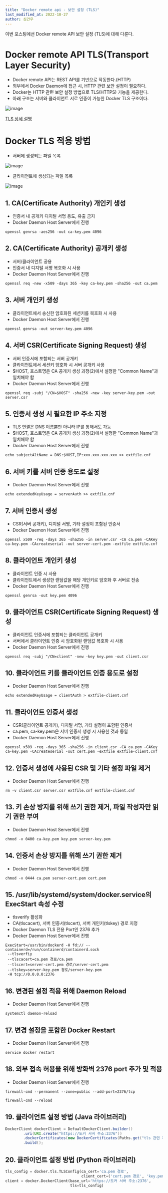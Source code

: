 ```yaml
---
title: "Docker remote api - 보안 설정 (TLS)"
last_modified_at: 2022-10-27
author: 심건우
---
```


이번 포스팅에선 Docker remote API 보안 설정 (TLS)에 대해 다룬다.

# Docker remote API TLS(Transport Layer Security)
 - Docker remote API는 REST API를 기반으로 작동한다.(HTTP)
 - 외부에서 Docker Daemon에 접근 시, HTTP 관련 보안 설정이 필요하다.
 - Docker는 HTTP 관련 보안 설정 방법으로 TLS(HTTPS) 기능을 제공한다.
 - 아래 구조는 서버와 클라이언트 서로 인증이 가능한 Docker TLS 구조이다.

![image](https://user-images.githubusercontent.com/87160438/198226274-4e51feaf-6a16-41c6-a533-43e07aacee4d.png)


[TLS 상세 설명](https://www.ibm.com/docs/ko/ibm-mq/9.1?topic=mechanisms-cryptographic-security-protocols-tls)

# Docker TLS 적용 방법
- 서버에 생성되는 파일 목록

![image](https://user-images.githubusercontent.com/87160438/198226387-788611cd-211e-4b74-bd41-2653c127c05d.png)


- 클라이언트에 생성되는 파일 목록

![image](https://user-images.githubusercontent.com/87160438/198226422-053d97dd-4c28-46e0-9ff9-2633211a470c.png)


## 1. CA(Certificate Authority) 개인키 생성
 - 인증서 내 공개키 디지털 서명 용도, 유출 금지
 - Docker Daemon Host Server에서 진행

```commandline
openssl genrsa -aes256 -out ca-key.pem 4096
```

## 2. CA(Certificate Authority) 공개키 생성
 - 서버/클라이언트 공용
 - 인증서 내 디지털 서명 복호화 시 사용
 - Docker Daemon Host Server에서 진행

```commandline
openssl req -new -x509 -days 365 -key ca-key.pem -sha256 -out ca.pem
```

## 3. 서버 개인키 생성
 - 클라이언트에서 송신한 암호화된 세션키를 복호화 시 사용
 - Docker Daemon Host Server에서 진행

```commandline
openssl genrsa -out server-key.pem 4096
```

## 4. 서버 CSR(Certificate Signing Request) 생성
 - 서버 인증서에 포함되는 서버 공개키
 - 클라이언트에서 세션키 암호화 시 서버 공개키 사용
 - $HOST, 호스트명은 CA 공개키 생성 과정(2)에서 설정한 "Common Name"과 일치해야 함
 - Docker Daemon Host Server에서 진행

```commandline
openssl req -subj "/CN=$HOST" -sha256 -new -key server-key.pem -out server.csr
```

## 5. 인증서 생성 시 필요한 IP 주소 지정
 - TLS 연결은 DNS 이름뿐만 아니라 IP를 통해서도 가능
 - $HOST, 호스트명은 CA 공개키 생성 과정(2)에서 설정한 "Common Name"과 일치해야 함
 - Docker Daemon Host Server에서 진행

```commandline
echo subjectAltName = DNS:$HOST,IP:xxx.xxx.xxx.xxx >> extfile.cnf
```

## 6. 서버 키를 서버 인증 용도로 설정
 - Docker Daemon Host Server에서 진행

```commandline
echo extendedKeyUsage = serverAuth >> extfile.cnf
```
## 7. 서버 인증서 생성
 - CSR(서버 공개키), 디지털 서명, 기타 설정이 포함된 인증서
 - Docker Daemon Host Server에서 진행

```commandline
openssl x509 -req -days 365 -sha256 -in server.csr -CA ca.pem -CAKey ca-key.pem -CAcreateserial -out server-cert.pem -extfile extfile.cnf
```

## 8. 클라이언트 개인키 생성
 - 클라이언트 인증 시 사용
 - 클라이언트에서 생성한 랜덤값을 해당 개인키로 암호화 후 서버로 전송
 - Docker Daemon Host Server에서 진행

```commandline
openssl genrsa -out key.pem 4096
```

## 9. 클라이언트 CSR(Certificate Signing Request) 생성
 - 클라이언트 인증서에 포함되는 클라이언트 공개키
 - 서버에서 클라이언트 인증 시 암호화된 랜덤값 복호화 시 사용
 - Docker Daemon Host Server에서 진행

```commandline
openssl req -subj "/CN=client" -new -key key.pem -out client.csr
```

## 10. 클라이언트 키를 클라이언트 인증 용도로 설정
 - Docker Daemon Host Server에서 진행

```commandline
echo extendedKeyUsage = clientAuth > extfile-client.cnf
```

## 11. 클라이언트 인증서 생성
 - CSR(클라이언트 공개키), 디지털 서명, 기타 설정이 포함된 인증서
 - ca.pem, ca-key.pem은 서버 인증서 생성 시 사용한 것과 동일
 - Docker Daemon Host Server에서 진행

```commandline
openssl x509 -req -days 365 -sha256 -in client.csr -CA ca.pem -CAKey ca-key.pem -CAcreateserial -out cert.pem -extfile extfile-client.cnf
```

## 12. 인증서 생성에 사용된 CSR 및 기타 설정 파일 제거
 - Docker Daemon Host Server에서 진행

```commandline
rm -v client.csr server.csr extfile.cnf extfile-client.cnf
```

## 13. 키 손상 방지를 위해 쓰기 권한 제거, 파일 작성자만 읽기 권한 부여
 - Docker Daemon Host Server에서 진행

```commandline
chmod -v 0400 ca-key.pem key.pem server-key.pem
```

## 14. 인증서 손상 방지를 위해 쓰기 권한 제거
 - Docker Daemon Host Server에서 진행

```commandline
chmod -v 0444 ca.pem server-cert.pem cert.pem
```

## 15. /usr/lib/systemd/system/docker.service의 ExecStart 속성 수정
 - tlsverify 활성화
 - CA(tlscacert), 서버 인증서(tlscert), 서버 개인키(tlskey) 경로 지정
 - Docker Daemon TLS 전용 Port인 2376 추가
 - Docker Daemon Host Server에서 진행

```
ExecStart=/usr/bin/dockerd -H fd:// --containerd=/run/containerd/containerd.sock
 --tlsverfiy 
 --tlscacert=ca.pem 경로/ca.pem 
 --tlscert=server-cert.pem 경로/server-cert.pem 
 --tlskey=server-key.pem 경로/server-key.pem 
 -H tcp://0.0.0.0:2376
```

## 16. 변경된 설정 적용 위해 Daemon Reload
 - Docker Daemon Host Server에서 진행

```commandline
systemctl daemon-reload
```

## 17. 변경 설정을 포함한 Docker Restart
 - Docker Daemon Host Server에서 진행

```commandline
service docker restart
```

## 18. 외부 접속 허용을 위해 방화벽 2376 port 추가 및 적용
 - Docker Daemon Host Server에서 진행

```commandline
firewall-cmd --permanent --zone=public --add-port=2376/tcp
```

```commandline
firewall-cmd --reload
```

## 19. 클라이언트 설정 방법 (Java 라이브러리)

```java
DockerClient dockerClient = DefualtDockerClient.builder()
        .uri(URI.create("https://도커 서버 주소:2376"))
        .dockerCertificates(new DockerCertificates(Paths.get("tls 관련 파일들 경로")))
        .build();
```

## 20. 클라이언트 설정 방법 (Python 라이브러리)

```python
tls_config = docker.tls.TLSConfig(ca_cert='ca.pem 경로', 
                                  client_cert=('cert.pem 경로', 'key.pem 경로'))
client = docker.DockerClient(base_url='https://도커 서버 주소:2376',
                             tls=tls_config)
```
